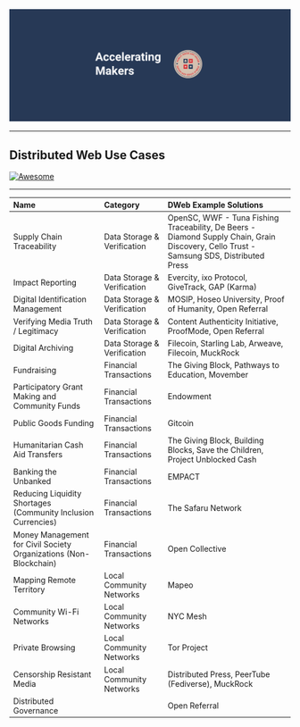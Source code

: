 <div align=center>
	<img src=media/Accel-Makers-Notion-Banner2.png alt=Public Good App House - Accelerating Makers>
</div>

---

## Distributed Web Use Cases

[![Awesome](https://awesome.re/badge.svg)](https://awesome.re)

---

|Name|Category|DWeb Example Solutions|
|:--- |:--- |:--- |
|Supply Chain Traceability|Data Storage & Verification|OpenSC, WWF - Tuna Fishing Traceability, De Beers - Diamond Supply Chain, Grain Discovery, Cello Trust - Samsung SDS, Distributed Press|
|Impact Reporting|Data Storage & Verification|Evercity, ixo Protocol, GiveTrack, GAP (Karma)|
|Digital Identification Management|Data Storage & Verification|MOSIP, Hoseo University, Proof of Humanity, Open Referral|
|Verifying Media Truth / Legitimacy|Data Storage & Verification|Content Authenticity Initiative, ProofMode, Open Referral|
|Digital Archiving|Data Storage & Verification|Filecoin, Starling Lab, Arweave, Filecoin, MuckRock|
|Fundraising|Financial Transactions|The Giving Block, Pathways to Education, Movember|
|Participatory Grant Making and Community Funds|Financial Transactions|Endowment|
|Public Goods Funding|Financial Transactions|Gitcoin|
|Humanitarian Cash Aid Transfers|Financial Transactions|The Giving Block, Building Blocks, Save the Children, Project Unblocked Cash|
|Banking the Unbanked|Financial Transactions|EMPACT|
|Reducing Liquidity Shortages (Community Inclusion Currencies)|Financial Transactions|The Safaru Network|
|Money Management for Civil Society Organizations (Non-Blockchain)|Financial Transactions|Open Collective|
|Mapping Remote Territory|Local Community Networks|Mapeo|
|Community Wi-Fi Networks|Local Community Networks|NYC Mesh|
|Private Browsing|Local Community Networks|Tor Project|
|Censorship Resistant Media|Local Community Networks|Distributed Press, PeerTube (Fediverse), MuckRock|
|Distributed Governance||Open Referral
